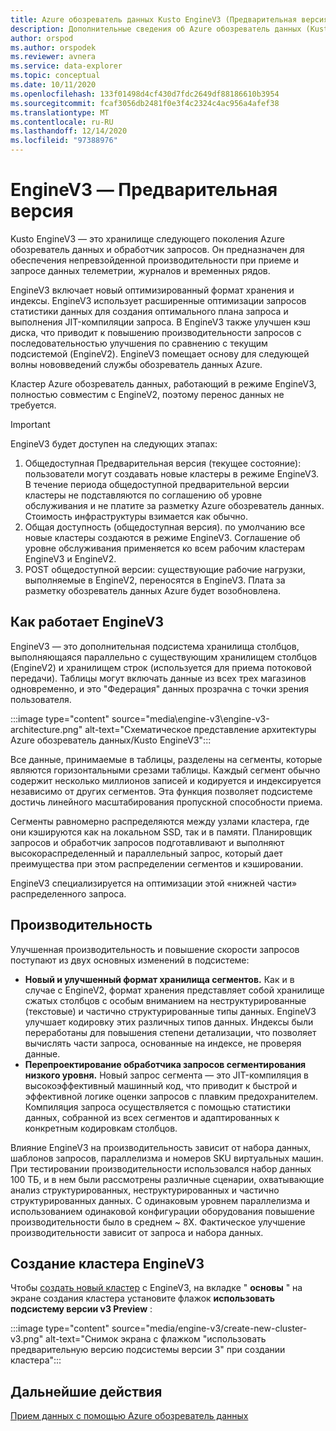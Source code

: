 ```yaml
---
title: Azure обозреватель данных Kusto EngineV3 (Предварительная версия)
description: Дополнительные сведения об Azure обозреватель данных (Kusto) EngineV3
author: orspod
ms.author: orspodek
ms.reviewer: avnera
ms.service: data-explorer
ms.topic: conceptual
ms.date: 10/11/2020
ms.openlocfilehash: 133f01498d4cf430d7fdc2649df88186610b3954
ms.sourcegitcommit: fcaf3056db2481f0e3f4c2324c4ac956a4afef38
ms.translationtype: MT
ms.contentlocale: ru-RU
ms.lasthandoff: 12/14/2020
ms.locfileid: "97388976"
---
```

# <a name="enginev3---preview"></a>EngineV3 — Предварительная версия

Kusto EngineV3 — это хранилище следующего поколения Azure обозреватель данных и обработчик запросов. Он предназначен для обеспечения непревзойденной производительности при приеме и запросе данных телеметрии, журналов и временных рядов.

EngineV3 включает новый оптимизированный формат хранения и индексы. EngineV3 использует расширенные оптимизации запросов статистики данных для создания оптимального плана запроса и выполнения JIT-компиляции запроса. В EngineV3 также улучшен кэш диска, что приводит к повышению производительности запросов с последовательностью улучшения по сравнению с текущим подсистемой (EngineV2). EngineV3 помещает основу для следующей волны нововведений службы обозреватель данных Azure.

Кластер Azure обозреватель данных, работающий в режиме EngineV3, полностью совместим с EngineV2, поэтому перенос данных не требуется.

> [!IMPORTANT]
> EngineV3 будет доступен на следующих этапах:
>
> 1. Общедоступная Предварительная версия (текущее состояние): пользователи могут создавать новые кластеры в режиме EngineV3. В течение периода общедоступной предварительной версии кластеры не подставляются по соглашению об уровне обслуживания и не платите за разметку Azure обозреватель данных. Стоимость инфраструктуры взимается как обычно.
> 1. Общая доступность (общедоступная версия). по умолчанию все новые кластеры создаются в режиме EngineV3. Соглашение об уровне обслуживания применяется ко всем рабочим кластерам EngineV3 и EngineV2.
> 1. POST общедоступной версии: существующие рабочие нагрузки, выполняемые в EngineV2, переносятся в EngineV3. Плата за разметку обозреватель данных Azure будет возобновлена.

## <a name="how-enginev3-works"></a>Как работает EngineV3

EngineV3 — это дополнительная подсистема хранилища столбцов, выполняющаяся параллельно с существующим хранилищем столбцов (EngineV2) и хранилищем строк (используется для приема потоковой передачи). Таблицы могут включать данные из всех трех магазинов одновременно, и это "Федерация" данных прозрачна с точки зрения пользователя.

:::image type="content" source="media\engine-v3\engine-v3-architecture.png" alt-text="Схематическое представление архитектуры Azure обозреватель данных/Kusto EngineV3":::

Все данные, принимаемые в таблицы, разделены на сегменты, которые являются горизонтальными срезами таблицы. Каждый сегмент обычно содержит несколько миллионов записей и кодируется и индексируется независимо от других сегментов. Эта функция позволяет подсистеме достичь линейного масштабирования пропускной способности приема.

Сегменты равномерно распределяются между узлами кластера, где они кэшируются как на локальном SSD, так и в памяти. Планировщик запросов и обработчик запросов подготавливают и выполняют высокораспределенный и параллельный запрос, который дает преимущества при этом распределении сегментов и кэшировании.

EngineV3 специализируется на оптимизации этой «нижней части» распределенного запроса.

## <a name="performance"></a>Производительность

Улучшенная производительность и повышение скорости запросов поступают из двух основных изменений в подсистеме:

* **Новый и улучшенный формат хранилища сегментов.** Как и в случае с EngineV2, формат хранения представляет собой хранилище сжатых столбцов с особым вниманием на неструктурированные (текстовые) и частично структурированные типы данных. EngineV3 улучшает кодировку этих различных типов данных. Индексы были переработаны для повышения степени детализации, что позволяет вычислять части запроса, основанные на индексе, не проверяя данные.
* **Перепроектирование обработчика запросов сегментирования низкого уровня.** Новый запрос сегмента — это JIT-компиляция в высокоэффективный машинный код, что приводит к быстрой и эффективной логике оценки запросов с плавким предохранителем. Компиляция запроса осуществляется с помощью статистики данных, собранной из всех сегментов и адаптированных к конкретным кодировкам столбцов.

Влияние EngineV3 на производительность зависит от набора данных, шаблонов запросов, параллелизма и номеров SKU виртуальных машин. При тестировании производительности использовался набор данных 100 ТБ, и в нем были рассмотрены различные сценарии, охватывающие анализ структурированных, неструктурированных и частично структурированных данных. С одинаковым уровнем параллелизма и использованием одинаковой конфигурации оборудования повышение производительности было в среднем ~ 8X. Фактическое улучшение производительности зависит от запроса и набора данных.

## <a name="create-an-enginev3-cluster"></a>Создание кластера EngineV3

Чтобы [создать новый кластер](create-cluster-database-portal.md) с EngineV3, на вкладке " **основы** " на экране создания кластера установите флажок **использовать подсистему версии v3 Preview** :

:::image type="content" source="media/engine-v3/create-new-cluster-v3.png" alt-text="Снимок экрана с флажком &quot;использовать предварительную версию подсистемы версии 3&quot; при создании кластера":::

## <a name="next-steps"></a>Дальнейшие действия

[Прием данных с помощью Azure обозреватель данных](ingest-data-overview.md)
